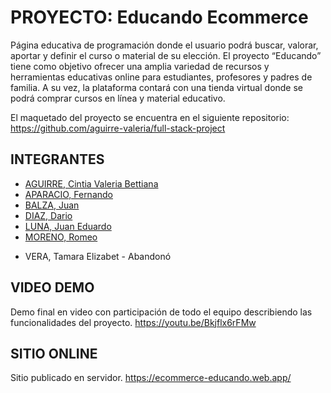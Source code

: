 # PROYECTO: Educando Ecommerce

Página educativa de programación donde el usuario podrá buscar, valorar, aportar y definir el curso o material de su elección. El proyecto “Educando” tiene como objetivo ofrecer una amplia variedad de recursos y herramientas educativas online para estudiantes, profesores y padres de familia. A su vez, la plataforma contará con una tienda virtual donde se podrá comprar cursos en línea y material educativo.

El maquetado del proyecto se encuentra en el siguiente repositorio: https://github.com/aguirre-valeria/full-stack-project

## INTEGRANTES
-	<a href="https://github.com/aguirre-valeria">AGUIRRE, Cintia Valeria Bettiana</a>
- <a href="https://github.com/Aparicio-Fernando">APARACIO, Fernando</a>
-	<a href="https://github.com/JuanBalza">BALZA, Juan</a>
-	<a href="https://github.com/dario1595">DIAZ, Dario</a>
-	<a href="https://github.com/eduscba">LUNA, Juan Eduardo</a>
-	<a href="https://github.com/romeomoreno">MORENO, Romeo</a>
-	<p>VERA, Tamara Elizabet - Abandonó</p>

## VIDEO DEMO
Demo final en video con participación de todo el equipo describiendo las funcionalidades del proyecto.
https://youtu.be/Bkjflx6rFMw

## SITIO ONLINE
Sitio publicado en servidor.
https://ecommerce-educando.web.app/

